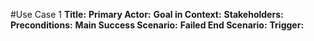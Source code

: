 #Use Case 1
**Title:**
**Primary Actor:**
**Goal in Context:**
**Stakeholders:**
**Preconditions:**
**Main Success Scenario:**
**Failed End Scenario:**
**Trigger:**
